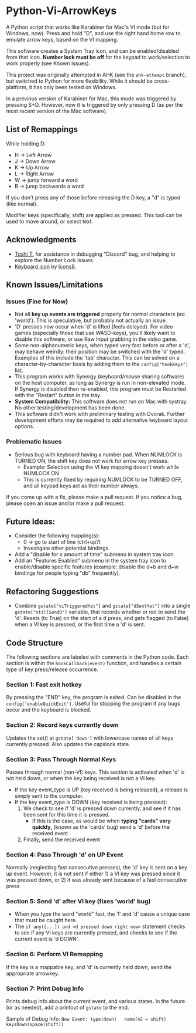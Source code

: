 # Python-Vi-ArrowKeys
A Python script that works like Karabiner for Mac's VI mode (but for Windows, now). Press and hold "D", and use the right hand home row to emulate arrow keys, based on the VI mapping.

This software creates a System Tray icon, and can be enabled/disabled from that icon. **Number lock must be off** for the keypad to work/selection to work properly (see Known Issues).

This project was originally attempted in AHK (see the `ahk-attempt` branch), but switched to Python for more flexibility. While it should be cross-platform, it has only been tested on Windows.

In a previous version of Karabiner for Mac, this mode was triggered by pressing S+D. However, now it is triggered by only pressing D (as per the most recent version of the Mac software).

## List of Remappings
While holding D:
* H -> Left Arrow
* J -> Down Arrow
* K -> Up Arrow
* L -> Right Arrow
* W -> jump forward a word
* B -> jump backwards a word

If you don't press any of those before releasing the D key, a "d" is typed (like normal).

Modifier keys (specifically, shift) are applied as pressed. This tool can be used to move around, or select text.

## Acknowledgments
* [Toshi T.](https://github.com/robotoshi) for assistance in debugging "Discord" bug, and helping to explore the Number Lock issues.
* [Keyboard icon](https://icons8.com/icons/set/keyboard) by [Icons8](https://icons8.com).

## Known Issues/Limitations
### Issues (Fine for Now)
* Not all **key up events are triggered** properly for normal characters (ex: 'world'). This is speculative, but probably not actually an issue.
* 'D' presses now occur when 'd' is lifted (feels delayed). For video games (especially those that use WASD-keys), you'll likely want to disable this software, or use Raw Input grabbing in the video game.
* Some non-alphanumeric keys, when typed very fast before or after a 'd', may behave weirdly: their position may be switched with the 'd' typed. Examples of this include the 'tab' character. This can be solved on a character-by-character basis by adding them to the `config["hookKeys"]` list.
* This program works with Synergy (keyboard/mouse sharing software) on the host computer, as long as Synergy is run in non-elevated mode. If Synergy is disabled then re-enabled, this program must be Restarted with the "Restart" button in the tray.
* **System Compatibility:** This software does not run on Mac with systray. No other testing/development has been done.
* This software didn't work with preliminary testing with Dvorak. Further development efforts may be required to add alternative keyboard layout options.

### Problematic Issues
* Serious bug with keyboard having a number pad. When NUMLOCK is TURNED ON, the shift key does not work for arrow key presses.
	* Example: Selection using the VI key mapping doesn't work while NUMLOCK ON
	* This is currently fixed by requiring NUMLOCK to be TURNED OFF, and all keypad keys act as their number always.

If you come up with a fix, please make a pull request.
If you notice a bug, please open an issue and/or make a pull request.

## Future Ideas:
* Consider the following mapping(s):
	* 0 -> go to start of line (ctrl+up?)
	* Investigate other potential bindings.
* Add a "disable for x amount of time" submenu in system tray icon.
* Add an "Features Enabled" submenu in the system tray icon to enable/disable specific features (example: disable the d+b and d+w bindings for people typing "db" frequently).

## Refactoring Suggestions
* Combine `gstate["viTriggeredYet"]` and `gstate["dSentYet"]` into a single `gstate["stillSendD"]` variable, that records whether or not to send the 'd'. Resets (to True) on the start of a d press, and gets flagged (to False) when a VI key is pressed, or the first time a 'd' is sent.

## Code Structure
The following sections are labeled with comments in the Python code. Each section is within the `hookCallback(event)` function, and handles a certain type of key press/release occurrence.

### **Section 1:** Fast exit hotkey
By pressing the "END" key, the program is exited. Can be disabled in the `config['enableQuickExit']`. Useful for stopping the program if any bugs occur and the keyboard is blocked.

### **Section 2:** Record keys currently down
Updates the set() at `gstate['down']` with lowercase names of all keys currently pressed. Also updates the capslock state.

### **Section 3:** Pass Through Normal Keys
Passes through normal (non-VI) keys. This section is activated when 'd' is not held down, or when the key being received is not a VI key.

* If the key event_type is UP (key received is being released), a release is simply sent to the computer.
* If the key event_type is DOWN (key received is being pressed):
	1. We check to see if 'd' is pressed down currently, and see if it has been sent for this time it is pressed.
		* If this is the case, as would be when **typing "cards" very quickly,** (known as the 'cards' bug) send a 'd' before the received event
	2. Finally, send the received event

### **Section 4:** Pass Through 'd' on UP Event
Normally (neglecting fast consecutive presses), the 'd' key is sent on a key up event. However, it is not sent if either 1) a VI key was pressed since it was pressed down, or 2) it was already sent because of a fast consecutive press

### **Section 5:** Send 'd' after VI key (fixes 'world' bug)
* When you type the word "world" fast, the 'l' and 'd' cause a unique case that must be caught here.
* The `if any([...]) and <d pressed down right now>` statement checks to see if any VI keys are currently pressed, and checks to see if the current event is 'd DOWN'.

### **Section 6:** Perform VI Remapping
If the key is a mappable key, and 'd' is currently held down, send the appropriate arrowkey.

### **Section 7**: Print Debug Info
Prints debug info about the current event, and various states. In the future (or as needed), add a printout of `gstate` to the end.

Sample of Debug Info: `New Event: type(down)   name(42 = shift)                keysDown(space|shift))`

